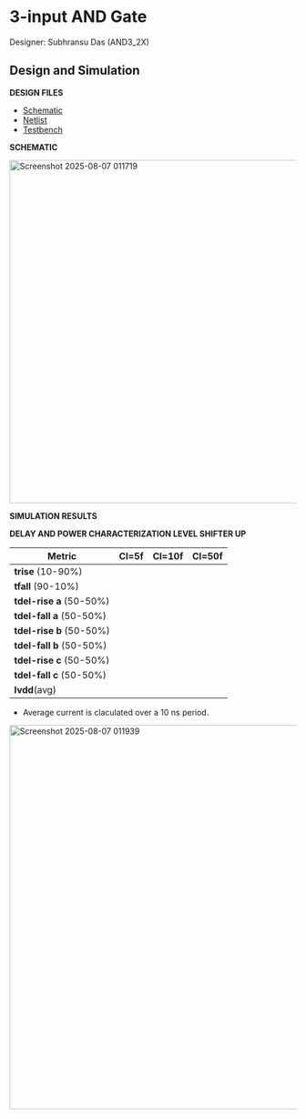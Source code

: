 # 3-input AND Gate

Designer: Subhransu Das (AND3_2X)

## Design and Simulation

**DESIGN FILES**

- [Schematic](designs/libs/core_digital/gf180mcu_osu_sc_gp9t3v3/cells/and3/gf180mcu_osu_sc_gp9t3v3__and3_2.sch)
- [Netlist](designs/libs/core_digital/gf180mcu_osu_sc_gp9t3v3/cells/and3/gf180mcu_osu_sc_gp9t3v3__and3_2.spice)
- [Testbench](designs/libs/tb_digital/tb_and3_9t/tb_gf180mcu_osu_sc_gp9t3v3__and3_2.spice)

**SCHEMATIC**

<img width="895" height="603" alt="Screenshot 2025-08-07 011719" src="https://github.com/user-attachments/assets/5dd3f712-8781-4a2f-8957-ce4fcc171935" />

**SIMULATION RESULTS**

**DELAY AND POWER CHARACTERIZATION LEVEL SHIFTER UP**

| Metric | Cl=5f | Cl=10f | Cl=50f |
|--------|-------|--------|--------|
| **trise** (10-90%)|  |  |  |
| **tfall** (90-10%) |  |  |  |
| **tdel-rise a** (50-50%) |  |  |  |
| **tdel-fall a** (50-50%) |  |  |  |
| **tdel-rise b** (50-50%) |  |  |  |
| **tdel-fall b** (50-50%) |  |  |  |
| **tdel-rise c** (50-50%) |  |  |  |
| **tdel-fall c** (50-50%) |  |  |  |
| **Ivdd**(avg) |  |  |  |

- Average current is claculated over a 10 ns period.

<img width="888" height="675" alt="Screenshot 2025-08-07 011939" src="https://github.com/user-attachments/assets/076fe68c-738c-4dc2-acfb-3bbbb1584e77" />

